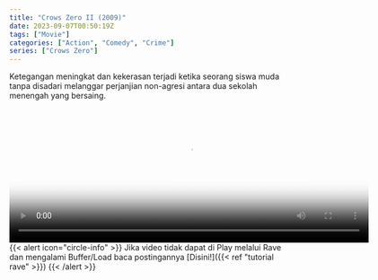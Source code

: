 ```yaml
---
title: "Crows Zero II (2009)"
date: 2023-09-07T00:50:19Z
tags: ["Movie"]
categories: ["Action", "Comedy", "Crime"]
series: ["Crows Zero"]
---
```


Ketegangan meningkat dan kekerasan terjadi ketika seorang siswa muda tanpa disadari melanggar perjanjian non-agresi antara dua sekolah menengah yang bersaing.

<video id="video-2" 
class="art-preview lazy video-js vjs-default-skin vjs-big-play-centered" 
controls preload="auto" 
width="640" 
height="240"
poster="https://www.themoviedb.org/t/p/original/gO7rOvpYIRFPoMZgMq6EZkznmBc.jpg" 
data-setup='{ "example_option": true, "width": "auto", "height": "auto", "techOrder": ["html5","flash"] }' 
onseeked="true"> <source src="https://kp3d-my.sharepoint.com/personal/ryoo_kp3d_onmicrosoft_com/_layouts/15/download.aspx?share=EVlK0mrj0hdDqDsUaf2sFqcBgr0Z3tzaNpg0G_X3soMLVA" type='video/mp4'>
</video>
<br>
{{< alert icon="circle-info" >}}
Jika video tidak dapat di Play melalui Rave dan mengalami Buffer/Load baca postingannya [Disini!]({{< ref "tutorial rave" >}})
{{< /alert >}}